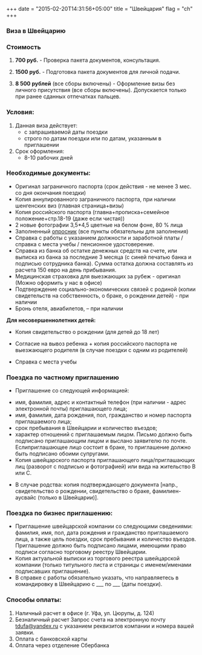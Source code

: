 +++
date = "2015-02-20T14:31:56+05:00"
title = "Швейцария"
flag = "ch"
+++
### Виза в Швейцарию

### Стоимость
1) **700 руб.**  - Проверка пакета документов, консультация.

2) **1500 руб.** - Подготовка пакета документов для личной подачи.

3) **8 500 рублей**  (все сборы включены) - Оформление визы без личного присутствия (все сборы включены). Допускается только при ранее сданных отпечатках пальцев.

### Условия:

1. Данная виза действует:
   * с запрашиваемой даты поездки
   * строго по датам поездки или по датам, указанным в приглашении
2. Срок оформления:
   * 8-10 рабочих дней


### Необходимые документы:

* Оригинал заграничного паспорта (срок действия - не менее 3 мес. со дня окончания поездки)
* Копия аннулированного заграничного паспорта, при наличии шенгенских виз (главная страница+визы)
* Копия российского паспорта (главна+прописка+семейное положение+стр.18-19 (даже если чистая))
* 2 новые фотографии 3,5*4,5 цветные на белом фоне, 80 % лица
* Заполненный [опросник](/forms/Opros-Shengen.docx) (все пункты обязательны для заполнения)
* Справка с работы с указанием должности и заработной платы /справка с места учебы / пенсионное удостоверение.
* Справка из банка об остатке денежных средств на счете, или выписка из банка за последние 3 месяца (с синей печатью банка и подписью сотрудника банка). Сумма остатка должна составлять из расчета 150 евро на день прибывания.
* Медицинская страховка для выезжающих за рубеж - оригинал (Можно оформить у нас в офисе)
* Подтверждение социально-экономических связей с родиной (копии свидетельств на собственность, о браке, о рождении детей) - при наличии
* Бронь отеля, авиабилетов, – при наличии

**Для несовершеннолетних детей:**

* Копия свидетельство о рождении (для детей до 18 лет)

* Согласие на вывоз ребенка + копия российского паспорта не выезжающего родителя (в случае поездки с одним из родителей)

* Справка с места учебы

### Поездка по частному приглашению
* Приглашение со следующей информацией:
- имя, фамилия, адрес и контактный телефон (при наличии - адрес электронной почты) приглашающего лица;
- имя, фамилия, дата рождения, пол, гражданство и номер паспорта приглашаемого лица;
- срок пребывания в Швейцарии и количество въездов;
- характер отношений с приглашаемым лицом.
Письмо должно быть подписано приглашающим лицом и выслано заявителю по почте. Еслиприглашающее лицо состоит в браке, то приглашение должно быть подписано обоими супругами.
- Копия швейцарского паспорта приглашающего лица/приглашающих лиц (разворот с подписью и фотографией) или вида на жительство В или С.
* В случае родства: копия подтверждающего документа [напр., свидетельство о рождении,
свидетельство о браке, фамилиен-аусвайс (только в Швейцарии)].

### Поездка по бизнес приглашению:
* Приглашение швейцарской компании со следующими сведениями: фамилия, имя, пол, дата рождения и гражданство приглашаемого лица, а также цель поездки, срок пребывания и количество въездов. Приглашение должно быть подписано лицами, имеющими право подписи согласно торговому реестру Швейцарии.
* Копия актуальной выписки из торгового реестра швейцарской компании (только титульного листа и страницы с именем/именами подписавших приглашение).
* В справке с работы обязательно указать, что направляетесь в командировку в Швейцарию с ___ по ___ (даты поездки).

### Способы оплаты:

1. Наличный расчет в офисе (г. Уфа, ул. Цюрупы, д. 124)
2. Безналичный расчет
Запрос счета на электронную почту [tdufa@yandex.ru](mailto:tdufa@yandex.ru)  с указанием реквизитов компании и номера вашей заявки.
3. Оплата с банковской карты
4. Оплата через отделение Сбербанка
